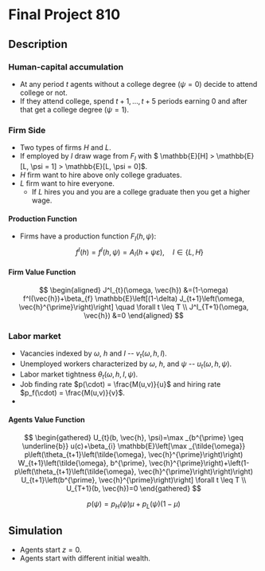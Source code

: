 # Final Project 810

## Description

### Human-capital accumulation 
- At any period $t$ agents without a college degree $(\psi=0)$ decide to attend college or not.
- If they attend college, spend $t+1, \ldots, t+5$ periods earning $0$ and after that get a college degree $(\psi = 1)$.

### Firm Side
- Two types of firms $H$ and $L$.
- If employed by $I$ draw wage from $F_I$ with $ \mathbb{E}[H] > \mathbb{E}[L, \psi = 1] > \mathbb{E}[L, \psi = 0]$.
- $H$ firm want to hire above only college graduates.
- $L$ firm want to hire everyone.
    - If $L$ hires you and you are a college graduate then you get a higher wage.

#### Production Function
- Firms have a production function $F_I(h,\psi)$:
$$ f^I(h) = f^I(h, \psi) = A_I( h + \psi\varepsilon), \quad I \in\{L,H\} $$

#### Firm Value Function
$$
\begin{aligned}
J^I_{t}(\omega, \vec{h}) &=(1-\omega) f^I(\vec{h})+\beta_{f} \mathbb{E}\left[(1-\delta) J_{t+1}\left(\omega, \vec{h}^{\prime}\right)\right] \quad \forall t \leq T \\
J^I_{T+1}(\omega, \vec{h}) &=0
\end{aligned}
$$

### Labor market
- Vacancies indexed by $\omega$, $h$ and $I$ -- $v_t(\omega,h,I)$.
- Unemployed workers characterized by $\omega$, $h$, and $\psi$ -- $u_t(\omega,h,\psi)$.
- Labor market tightness $\theta_t(\omega,h,I,\psi)$.
- Job finding rate $p(\cdot) = \frac{M(u,v)}{u}$ and hiring rate $p_f(\cdot) = \frac{M(u,v)}{v}$.
- 
#### Agents Value Function

$$
\begin{gathered}
U_{t}(b, \vec{h}, \psi)=\max _{b^{\prime} \geq \underline{b}} u(c)+\beta_{i} \mathbb{E}\left[\max _{\tilde{\omega}} p\left(\theta_{t+1}\left(\tilde{\omega}, \vec{h}^{\prime}\right)\right) W_{t+1}\left(\tilde{\omega}, b^{\prime}, \vec{h}^{\prime}\right)+\left(1-p\left(\theta_{t+1}\left(\tilde{\omega}, \vec{h}^{\prime}\right)\right)\right) U_{t+1}\left(b^{\prime}, \vec{h}^{\prime}\right)\right] \forall t \leq T \\
U_{T+1}(b, \vec{h})=0
\end{gathered}
$$

$$
p(\psi) = p_H(\psi)\mu  + p_L(\psi)(1-\mu)
$$



## Simulation
- Agents start $z=0$.
- Agents start with different initial wealth.
